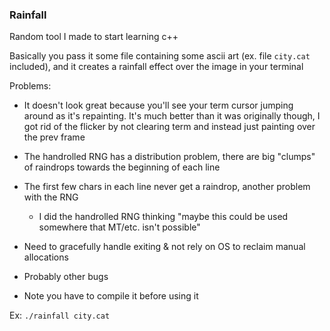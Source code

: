 ### Rainfall

Random tool I made to start learning c++

Basically you pass it some file containing some ascii art (ex. file `city.cat` included), and it creates a rainfall effect over the image in your terminal

Problems:
 - It doesn't look great because you'll see your term cursor jumping around as it's repainting. It's much better than it was originally though, I got rid of the flicker by not clearing term and instead just painting over the prev frame
 - The handrolled RNG has a distribution problem, there are big "clumps" of raindrops towards the beginning of each line
 - The first few chars in each line never get a raindrop, another problem with the RNG
   - I did the handrolled RNG thinking "maybe this could be used somewhere that MT/etc. isn't possible"
 - Need to gracefully handle exiting & not rely on OS to reclaim manual allocations
 - Probably other bugs

- Note you have to compile it before using it

Ex: `./rainfall city.cat`
